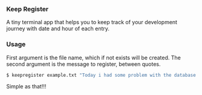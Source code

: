 ### Keep Register

A tiny terminal app that helps you to keep track of your development journey with date and hour of each entry.

### Usage

First argument is the file name, which if not exists will be created. The second argument is the message to register, between quotes.

```bash
$ keepregister example.txt "Today i had some problem with the database and i'm waiting the DB manager to fix this."
```

Simple as that!!!